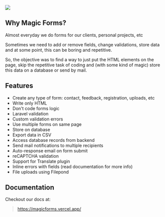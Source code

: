 ![](https://banners.beyondco.de/Magic%20Forms%20for%20WinterCMS.png?theme=light&packageManager=composer+require&packageName=martin%2Fwn-magic-forms&pattern=architect&style=style_1&description=Create+easy+%28and+almost+magic%29+forms&md=1&showWatermark=0&fontSize=100px&images=lightning-bolt)


## Why Magic Forms?
Almost everyday we do forms for our clients, personal projects, etc

Sometimes we need to add or remove fields, change validations, store data and at some point, this can be boring and repetitive.

So, the objective was to find a way to just put the HTML elements on the page, skip the repetitive task of coding and (with some kind of magic) store this data on a database or send by mail.


## Features
* Create any type of form: contact, feedback, registration, uploads, etc
* Write only HTML
* Don't code forms logic
* Laravel validation
* Custom validation errors
* Use multiple forms on same page
* Store on database
* Export data in CSV
* Access database records from backend
* Send mail notifications to multiple recipients
* Auto-response email on form submit
* reCAPTCHA validation
* Support for Translate plugin
* Inline errors with fields (read documentation for more info)
* File uploads using Filepond


## Documentation
Checkout our docs at:
> https://magicforms.vercel.app/
